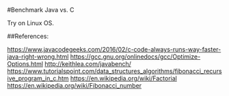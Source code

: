#Benchmark Java vs. C

Try on Linux OS.

##References:

https://www.javacodegeeks.com/2016/02/c-code-always-runs-way-faster-java-right-wrong.html
https://gcc.gnu.org/onlinedocs/gcc/Optimize-Options.html
http://keithlea.com/javabench/
https://www.tutorialspoint.com/data_structures_algorithms/fibonacci_recursive_program_in_c.htm
https://en.wikipedia.org/wiki/Factorial
https://en.wikipedia.org/wiki/Fibonacci_number

